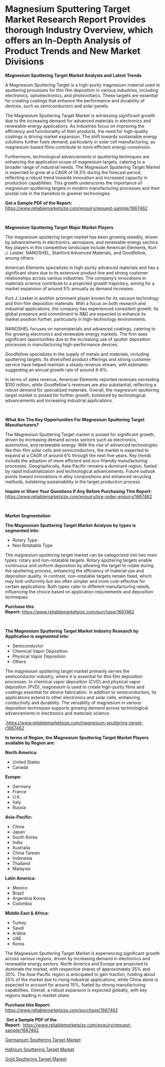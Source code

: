 <p><h1>Magnesium Sputtering Target Market Research Report Provides thorough Industry Overview, which offers an In-Depth Analysis of Product Trends and New Market Divisions</h1></p><p><strong>Magnesium Sputtering Target Market Analysis and Latest Trends</strong></p>
<p><p>A Magnesium Sputtering Target is a high-purity magnesium material used in sputtering processes for thin film deposition in various industries, including electronics, optoelectronics, and photovoltaics. These targets are essential for creating coatings that enhance the performance and durability of devices, such as semiconductors and solar panels. </p><p>The Magnesium Sputtering Target Market is witnessing significant growth due to the increasing demand for advanced materials in electronics and renewable energy applications. As industries focus on improving the efficiency and functionality of their products, the need for high-quality coatings is driving market expansion. The shift towards sustainable energy solutions further fuels demand, particularly in solar cell manufacturing, as magnesium-based films contribute to more efficient energy conversion.</p><p>Furthermore, technological advancements in sputtering techniques are enhancing the application scope of magnesium targets, catering to a broader range of industrial needs. The Magnesium Sputtering Target Market is expected to grow at a CAGR of 14.3% during the forecast period, reflecting a robust trend towards innovation and increased capacity in production capabilities. This growth underscores the importance of magnesium sputtering targets in modern manufacturing processes and their pivotal role in the transition to greener technologies.</p></p>
<p><strong>Get a Sample PDF of the Report:&nbsp;</strong> <a href="https://www.reliablemarketsize.com/enquiry/request-sample/1667462?utm_campaign=2003&utm_medium=2&utm_source=Github&utm_content=ia&utm_term=07032025&utm_id=magnesium-sputtering-target">https://www.reliablemarketsize.com/enquiry/request-sample/1667462</a></p>
<p>&nbsp;</p>
<p><strong>Magnesium Sputtering Target Major Market Players</strong></p>
<p><p>The magnesium sputtering target market has been growing steadily, driven by advancements in electronics, aerospace, and renewable energy sectors. Key players in this competitive landscape include American Elements, Kurt J. Lesker, NANOSHEL, Stanford Advanced Materials, and Goodfellow, among others. </p><p>American Elements specializes in high-purity advanced materials and has a significant share due to its extensive product line and strong customer relationships across various industries. The company’s innovations in materials science contribute to a projected growth trajectory, aiming for a market expansion of around 5% annually as demand increases.</p><p>Kurt J. Lesker is another prominent player known for its vacuum technology and thin-film deposition materials. With a focus on both research and industrial applications, the company has experienced consistent growth. Its global presence and commitment to R&D are expected to enhance its market position further, particularly in high-technology environments.</p><p>NANOSHEL focuses on nanomaterials and advanced coatings, catering to the growing electronics and renewable energy markets. The firm sees significant opportunities due to the increasing use of sputter deposition processes in manufacturing high-performance devices.</p><p>Goodfellow specializes in the supply of metals and materials, including sputtering targets. Its diversified product offerings and strong customer service have helped maintain a steady revenue stream, with estimates suggesting an annual growth rate of around 4-6%.</p><p>In terms of sales revenue, American Elements reported revenues exceeding $100 million, while Goodfellow's revenues are also substantial, reflecting a robust demand for specialized materials. Overall, the magnesium sputtering target market is poised for further growth, bolstered by technological advancements and increasing industrial applications.</p></p>
<p>&nbsp;</p>
<p><strong>What Are The Key Opportunities For Magnesium Sputtering Target Manufacturers?</strong></p>
<p><p>The Magnesium Sputtering Target market is poised for significant growth, driven by increasing demand across sectors such as electronics, automotive, and renewable energy. With the rise of advanced technologies like thin-film solar cells and semiconductors, the market is expected to expand at a CAGR of around 6% through the next five years. Key trends include the adoption of more efficient and eco-friendly manufacturing processes. Geographically, Asia-Pacific remains a dominant region, fueled by rapid industrialization and technological advancements. Future outlook points toward innovations in alloy compositions and enhanced recycling methods, bolstering sustainability in the target production process.</p></p>
<p><strong>Inquire or Share Your Questions If Any Before Purchasing This Report:</strong> <a href="https://www.reliablemarketsize.com/enquiry/pre-order-enquiry/1667462?utm_campaign=2003&utm_medium=2&utm_source=Github&utm_content=ia&utm_term=07032025&utm_id=magnesium-sputtering-target">https://www.reliablemarketsize.com/enquiry/pre-order-enquiry/1667462</a></p>
<p>&nbsp;</p>
<p><strong>Market Segmentation</strong></p>
<p><strong>The Magnesium Sputtering Target Market Analysis by types is segmented into:</strong></p>
<p><ul><li>Rotary Type</li><li>Non Rotatable Type</li></ul></p>
<p><p>The magnesium sputtering target market can be categorized into two main types: rotary and non-rotatable targets. Rotary sputtering targets enable continuous and uniform deposition by allowing the target to rotate during the sputtering process, enhancing the efficiency of material use and deposition quality. In contrast, non-rotatable targets remain fixed, which may limit uniformity but are often simpler and more cost-effective for certain applications. Both types cater to different manufacturing needs, influencing the choice based on application requirements and deposition techniques.</p></p>
<p><strong>Purchase this Report:&nbsp;</strong><a href="https://www.reliablemarketsize.com/purchase/1667462?utm_campaign=2003&utm_medium=2&utm_source=Github&utm_content=ia&utm_term=07032025&utm_id=magnesium-sputtering-target">https://www.reliablemarketsize.com/purchase/1667462</a></p>
<p>&nbsp;</p>
<p><strong>The Magnesium Sputtering Target Market Industry Research by Application is segmented into:</strong></p>
<p><ul><li>Semiconductor</li><li>Chemical Vapor Deposition</li><li>Physical Vapor Deposition</li><li>Others</li></ul></p>
<p><p>The magnesium sputtering target market primarily serves the semiconductor industry, where it is essential for thin film deposition processes. In chemical vapor deposition (CVD) and physical vapor deposition (PVD), magnesium is used to create high-purity films and coatings essential for device fabrication. In addition to semiconductors, its applications extend to other electronics and solar cells, enhancing conductivity and durability. The versatility of magnesium in various deposition techniques supports growing demand across technological advancements in electronics and materials science.</p></p>
<p><a href="https://www.reliablemarketsize.com/magnesium-sputtering-target-r1667462?utm_campaign=2003&utm_medium=2&utm_source=Github&utm_content=ia&utm_term=07032025&utm_id=magnesium-sputtering-target">&nbsp;https://www.reliablemarketsize.com/magnesium-sputtering-target-r1667462</a></p>
<p><strong>In terms of Region, the Magnesium Sputtering Target Market Players available by Region are:</strong></p>
<p>
    <p> <strong> North America: </strong>
        <ul>
            <li>United States</li>
            <li>Canada</li>
        </ul>
        </p> 
    <p> <strong> Europe: </strong>
        <ul>
            <li>Germany</li>
            <li>France</li>
            <li>U.K.</li>
            <li>Italy</li>
            <li>Russia</li>
        </ul>
        </p> 
    <p> <strong> Asia-Pacific: </strong>
        <ul>
            <li>China</li>
            <li>Japan</li>
            <li>South Korea</li>
            <li>India</li>
            <li>Australia</li>
            <li>China Taiwan</li>
            <li>Indonesia</li>
            <li>Thailand</li>
            <li>Malaysia</li>
        </ul>
        </p> 
    <p> <strong> Latin America: </strong>
        <ul>
            <li>Mexico</li>
            <li>Brazil</li>
            <li>Argentina Korea</li>
            <li>Colombia</li>
        </ul>
        </p> 
    <p> <strong> Middle East & Africa: </strong>
        <ul>
            <li>Turkey</li>
            <li>Saudi</li>
            <li>Arabia</li>
            <li>UAE</li>
            <li>Korea</li>
        </ul>
    </p>
    </p>
<p><p>The Magnesium Sputtering Target Market is experiencing significant growth across various regions, driven by increasing demand in electronics and renewable energy sectors. North America and Europe are projected to dominate the market, with respective shares of approximately 35% and 30%. The Asia-Pacific region is anticipated to gain traction, holding about 25% of the market due to rising industrial applications, while China alone is expected to account for around 15%, fueled by strong manufacturing capabilities. Overall, a robust expansion is expected globally, with key regions leading in market share.</p></p>
<p><strong>Purchase this Report: </strong><a href="https://www.reliablemarketsize.com/purchase/1667462?utm_campaign=2003&utm_medium=2&utm_source=Github&utm_content=ia&utm_term=07032025&utm_id=magnesium-sputtering-target">https://www.reliablemarketsize.com/purchase/1667462</a></p>
<p>&nbsp;<strong>Get a Sample PDF of the Report:&nbsp;&nbsp;</strong><a href="https://www.reliablemarketsize.com/enquiry/request-sample/1667462?utm_campaign=2003&utm_medium=2&utm_source=Github&utm_content=ia&utm_term=07032025&utm_id=magnesium-sputtering-target">https://www.reliablemarketsize.com/enquiry/request-sample/1667462</a></p>
<p><strong></strong></p>
<p><p><a href="https://github.com/baderloebeli/Market-Research-Report-List-1/blob/main/germanium-sputtering-target-market.md?utm_campaign=2003&utm_medium=2&utm_source=Github&utm_content=ia&utm_term=07032025&utm_id=magnesium-sputtering-target">Germanium Sputtering Target Market</a></p><p><a href="https://github.com/gitfwelday/Market-Research-Report-List-1/blob/main/hafnium-sputtering-target-market.md?utm_campaign=2003&utm_medium=2&utm_source=Github&utm_content=ia&utm_term=07032025&utm_id=magnesium-sputtering-target">Hafnium Sputtering Target Market</a></p><p><a href="https://github.com/makzzochil/Market-Research-Report-List-1/blob/main/gold-sputtering-target-market.md?utm_campaign=2003&utm_medium=2&utm_source=Github&utm_content=ia&utm_term=07032025&utm_id=magnesium-sputtering-target">Gold Sputtering Target Market</a></p></p>